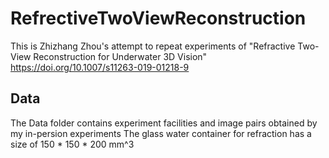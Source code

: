 # RefrectiveTwoViewReconstruction
This is Zhizhang Zhou's attempt to repeat experiments of "Refractive Two-View Reconstruction for Underwater 3D Vision" https://doi.org/10.1007/s11263-019-01218-9

## Data
The Data folder contains experiment facilities and image pairs obtained by my in-persion experiments
The glass water container for refraction has a size of 150 * 150 * 200 mm^3
